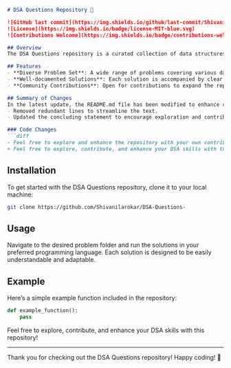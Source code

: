 ```markdown
# DSA Questions Repository 🚀

![GitHub last commit](https://img.shields.io/github/last-commit/Shivanilarokar/DSA-Questions-)  
![License](https://img.shields.io/badge/license-MIT-blue.svg)  
![Contributions Welcome](https://img.shields.io/badge/contributions-welcome-brightgreen.svg)  

## Overview
The DSA Questions repository is a curated collection of data structures and algorithms problems designed to help you enhance your coding skills and prepare for technical interviews. This repository contains a variety of problems, solutions, and resources to aid your learning journey.

## Features
- **Diverse Problem Set**: A wide range of problems covering various data structures and algorithms.
- **Well-documented Solutions**: Each solution is accompanied by clear explanations to foster understanding.
- **Community Contributions**: Open for contributions to expand the repository and improve resources.

## Summary of Changes
In the latest update, the README.md file has been modified to enhance clarity and engagement. The following changes were made:
- Removed redundant lines to streamline the text.
- Updated the concluding statement to encourage exploration and contribution.

### Code Changes
```diff
- Feel free to explore and enhance the repository with your own contributions!
+ Feel free to explore, contribute, and enhance your DSA skills with this repository!
```

## Installation
To get started with the DSA Questions repository, clone it to your local machine:
```bash
git clone https://github.com/Shivanilarokar/DSA-Questions-
```

## Usage
Navigate to the desired problem folder and run the solutions in your preferred programming language. Each solution is designed to be easily understandable and adaptable.

## Example
Here’s a simple example function included in the repository:
```python
def example_function():
    pass
```

Feel free to explore, contribute, and enhance your DSA skills with this repository!

---

Thank you for checking out the DSA Questions repository! Happy coding! 🎉
```